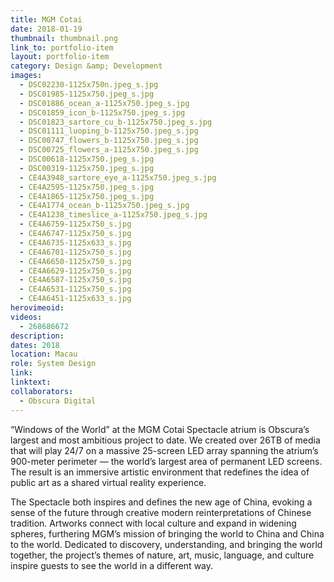 ```yaml
---
title: MGM Cotai
date: 2018-01-19
thumbnail: thumbnail.png
link_to: portfolio-item
layout: portfolio-item
category: Design &amp; Development
images:
  - DSC02230-1125x750n.jpeg_s.jpg
  - DSC01985-1125x750.jpeg_s.jpg
  - DSC01886_ocean_a-1125x750.jpeg_s.jpg
  - DSC01859_icon_b-1125x750.jpeg_s.jpg
  - DSC01823_sartore_cu_b-1125x750.jpeg_s.jpg
  - DSC01111_luoping_b-1125x750.jpeg_s.jpg
  - DSC00747_flowers_b-1125x750.jpeg_s.jpg
  - DSC00725_flowers_a-1125x750.jpeg_s.jpg
  - DSC00618-1125x750.jpeg_s.jpg
  - DSC00319-1125x750.jpeg_s.jpg
  - CE4A3948_sartore_eye_a-1125x750.jpeg_s.jpg
  - CE4A2595-1125x750.jpeg_s.jpg
  - CE4A1865-1125x750.jpeg_s.jpg
  - CE4A1774_ocean_b-1125x750.jpeg_s.jpg
  - CE4A1238_timeslice_a-1125x750.jpeg_s.jpg
  - CE4A6759-1125x750_s.jpg
  - CE4A6747-1125x750_s.jpg
  - CE4A6735-1125x633_s.jpg
  - CE4A6701-1125x750_s.jpg
  - CE4A6650-1125x750_s.jpg
  - CE4A6629-1125x750_s.jpg
  - CE4A6587-1125x750_s.jpg
  - CE4A6531-1125x750_s.jpg
  - CE4A6451-1125x633_s.jpg
herovimeoid:
videos:
  - 268686672
description: 
dates: 2018
location: Macau
role: System Design
link:
linktext:
collaborators:
  - Obscura Digital
---
```

“Windows of the World” at the MGM Cotai Spectacle atrium is Obscura’s largest and most ambitious project to date. We created over 26TB of media that will play 24/7 on a massive 25-screen LED array spanning the atrium’s 900-meter perimeter — the world’s largest area of permanent LED screens. The result is an immersive artistic environment that redefines the idea of public art as a shared virtual reality experience.

The Spectacle both inspires and defines the new age of China, evoking a sense of the future through creative modern reinterpretations of Chinese tradition. Artworks connect with local culture and expand in widening spheres, furthering MGM’s mission of bringing the world to China and China to the world. Dedicated to discovery, understanding, and bringing the world together, the project’s themes of nature, art, music, language, and culture inspire guests to see the world in a different way.